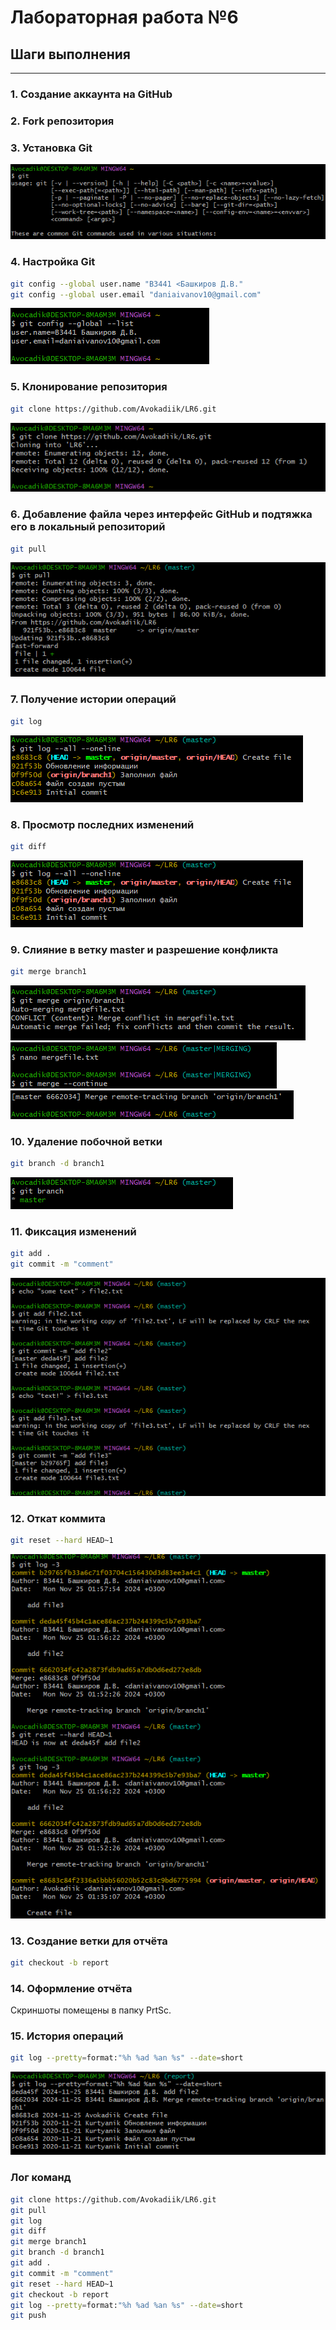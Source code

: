 # Лабораторная работа №6
## Шаги выполнения
---
### 1. Создание аккаунта на GitHub
 

### 2. Fork репозитория
 

### 3. Установка Git
![](PrtSc/1.png)

### 4. Настройка Git
```bash
git config --global user.name "В3441 <Башкиров Д.В."
git config --global user.email "daniaivanov10@gmail.com"
```
![](PrtSc/1.1.png)

### 5. Клонирование репозитория
```bash
git clone https://github.com/Avokadiik/LR6.git
```
![](PrtSc/2.png)

### 6. Добавление файла через интерфейс GitHub и подтяжка его в локальный репозиторий
```bash
git pull
```
![](PrtSc/2.2.png)

### 7. Получение истории операций
```bash
git log
```
![](PrtSc/3.png)

### 8. Просмотр последних изменений
```bash
git diff
```
![](PrtSc/3.png)

### 9. Слияние в ветку master и разрешение конфликта
```bash
git merge branch1
```   
![](PrtSc/4.png)
![](PrtSc/5.png)
![](PrtSc/6.png)

### 10. Удаление побочной ветки
```bash
git branch -d branch1
```
![](PrtSc/7.png)

### 11. Фиксация изменений
```bash
git add .
git commit -m "comment"
```
![](PrtSc/8.png)

### 12. Откат коммита
```bash
git reset --hard HEAD~1
```
![](PrtSc/9.png)

### 13. Создание ветки для отчёта
```bash
git checkout -b report
```

### 14. Оформление отчёта
Скриншоты помещены в папку PrtSc.

### 15. История операций
```bash
git log --pretty=format:"%h %ad %an %s" --date=short
```
![](PrtSc/10.png)

### Лог команд
```bash
git clone https://github.com/Avokadiik/LR6.git
git pull
git log
git diff
git merge branch1
git branch -d branch1
git add .
git commit -m "comment"
git reset --hard HEAD~1
git checkout -b report
git log --pretty=format:"%h %ad %an %s" --date=short
git push
```
